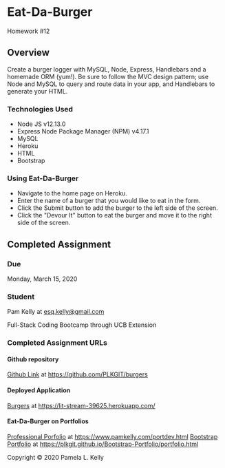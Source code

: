 # Eat-Da-Burger
Homework #12

## Overview
 Create a burger logger with MySQL, Node, Express, Handlebars and a homemade ORM (yum!). Be sure to follow the MVC design pattern; use Node and MySQL to query and route data in your app, and Handlebars to generate your HTML.

### Technologies Used
  * Node JS v12.13.0
  * Express Node Package Manager (NPM) v4.17.1
  * MySQL
  * Heroku
  * HTML
  * Bootstrap

### Using Eat-Da-Burger
  * Navigate to the home page on Heroku.
  * Enter the name of a burger that you would like to eat in the form.
  * Click the Submit button to add the burger to the left side of the screen.
  * Click the "Devour It" button to eat the burger and move it to the right side of the screen.

## Completed Assignment

### Due
Monday, March 15, 2020

### Student
Pam Kelly at [esq.kelly@gmail.com](mailto:esq.kelly@gmail.com)

Full-Stack Coding Bootcamp through UCB Extension

### Completed Assignment URLs
#### Github repository
[Github Link](https://github.com/PLKGIT/burgers) at https://github.com/PLKGIT/burgers
#### Deployed Application
[Burgers](https://lit-stream-39625.herokuapp.com/) at https://lit-stream-39625.herokuapp.com/
#### Eat-Da-Burger on Portfolios
[Professional Porfolio](https://www.pamkelly.com/portdev.html) at https://www.pamkelly.com/portdev.html
[Bootstrap Portfolio](https://plkgit.github.io/Bootstrap-Portfolio/portfolio.html) at https://plkgit.github.io/Bootstrap-Portfolio/portfolio.html


Copyright &copy; 2020 Pamela L. Kelly